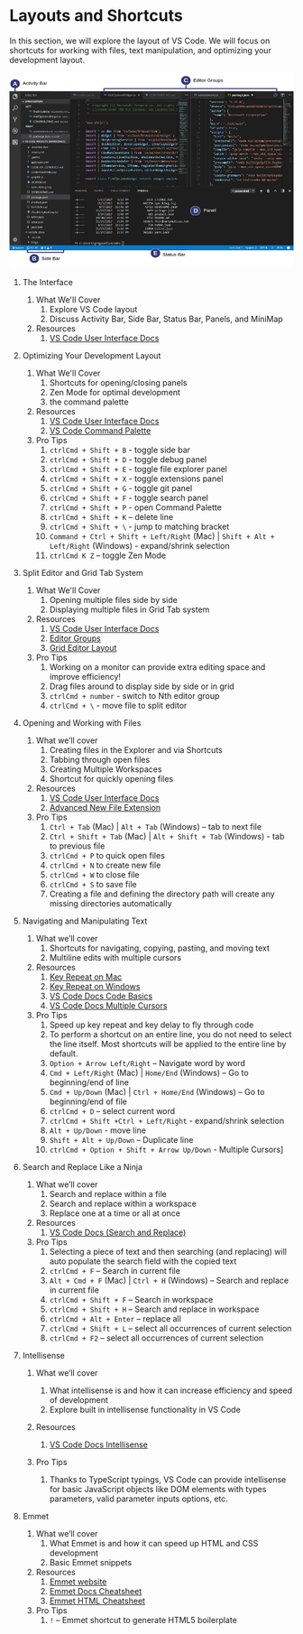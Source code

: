 # Layouts and Shortcuts

In this section, we will explore the layout of VS Code.  We will focus on shortcuts for working with files, text manipulation, and optimizing your development layout.

   ![VS Code User Interface](../images/interface.png)

1. The Interface
    1. What We'll Cover
        1. Explore VS Code layout
        2. Discuss Activity Bar, Side Bar, Status Bar, Panels, and MiniMap
    2. Resources
        1. [VS Code User Interface Docs](https://code.visualstudio.com/docs/getstarted/userinterface)

2. Optimizing Your Development Layout
    1. What We'll Cover
        1. Shortcuts for opening/closing panels
        2. Zen Mode for optimal development
        3. the command palette
    2. Resources
        1. [VS Code User Interface Docs](https://code.visualstudio.com/docs/getstarted/userinterface)
        2. [VS Code Command Palette](https://code.visualstudio.com/docs/getstarted/userinterface#_command-palette)
    3. Pro Tips
        1. `ctrlCmd + Shift + B` - toggle side bar
        2. `ctrlCmd + Shift + D` - toggle debug panel
        3. `ctrlCmd + Shift + E` - toggle file explorer panel
        4. `ctrlCmd + Shift + X` - toggle extensions panel
        5. `ctrlCmd + Shift + G` - toggle git panel
        6. `ctrlCmd + Shift + F` - toggle search panel
        7. `ctrlCmd + Shift + P` - open Command Palette
        8. `ctrlCmd + Shift + K` – delete line
        9. `ctrlCmd + Shift + \` - jump to matching bracket
        10. `Command + Ctrl + Shift + Left/Right` (Mac) | `Shift + Alt + Left/Right` (Windows)  - expand/shrink selection
        11. `ctrlCmd K Z` – toggle Zen Mode
3. Split Editor and Grid Tab System
    1. What We'll Cover
        1. Opening multiple files side by side
        2. Displaying multiple files in Grid Tab system
    2. Resources
        1. [VS Code User Interface Docs](https://code.visualstudio.com/docs/getstarted/userinterface)
        2. [Editor Groups](https://code.visualstudio.com/docs/getstarted/userinterface#_editor-groups)
        3. [Grid Editor Layout](https://code.visualstudio.com/docs/getstarted/userinterface#_grid-editor-layout)
    3. Pro Tips
        1. Working on a monitor can provide extra editing space and improve efficiency!
        2. Drag files around to display side by side or in grid
        3. `ctrlCmd + number` - switch to Nth editor group
        4. `ctrlCmd + \` - move file to split editor
4. Opening and Working with Files
    1. What we’ll cover
        1. Creating files in the Explorer and via Shortcuts
        2. Tabbing through open files
        3. Creating Multiple Workspaces
        4. Shortcut for quickly opening files
    2. Resources
        1. [VS Code User Interface Docs](https://code.visualstudio.com/docs/getstarted/userinterface)
        2. [Advanced New File Extension](https://marketplace.visualstudio.com/items?itemName=patbenatar.advanced-new-file)
    3. Pro Tips
        1. `Ctrl + Tab` (Mac) | `Alt + Tab` (Windows) – tab to next file
        2. `Ctrl + Shift + Tab` (Mac) | `Alt + Shift + Tab`  (Windows) - tab to previous file
        3. `ctrlCmd + P` to quick open files
        4. `ctrlCmd + N` to create new file
        5. `ctrlCmd + W` to close file
        6. `ctrlCmd + S` to save file
        7. Creating a file and defining the directory path will create any missing directories automatically
5. Navigating and Manipulating Text
    1. What we’ll cover
        1. Shortcuts for navigating, copying, pasting, and moving text
        2. Multiline edits with multiple cursors
    2. Resources
        1. [Key Repeat on Mac](https://support.apple.com/kb/PH26213?locale=en_US)
        2. [Key Repeat on Windows](https://www.dummies.com/computers/pcs/set-your-keyboards-repeat-delay-and-repeat-rate/)
        3. [VS Code Docs Code Basics](https://code.visualstudio.com/docs/editor/codebasics)
        4. [VS Code Docs Multiple Cursors](https://code.visualstudio.com/docs/editor/codebasics#_multiple-selections-multicursor)
    3. Pro Tips
        1. Speed up key repeat and key delay to fly through code
        2. To perform a shortcut on an entire line, you do not need to select the line itself.  Most shortcuts will be applied to the entire line by default.
        3. `Option + Arrow Left/Right` – Navigate word by word
        4. `Cmd + Left/Right`  (Mac) | `Home/End`  (Windows) – Go to beginning/end of line
        5. `Cmd + Up/Down`  (Mac) | `Ctrl + Home/End`  (Windows) – Go to beginning/end of file
        6. `ctrlCmd + D` – select current word
        7. `ctrlCmd + Shift +Ctrl + Left/Right`  - expand/shrink selection
        8. `Alt + Up/Down`  - move line
        9. `Shift + Alt + Up/Down` – Duplicate line
        10. `ctrlCmd + Option + Shift + Arrow Up/Down`  - Multiple Cursors]
6. Search and Replace Like a Ninja
    1. What we’ll cover
        1. Search and replace within a file
        2. Search and replace within a workspace
        3. Replace one at a time or all at once
    2. Resources
        1. [VS Code Docs (Search and Replace)](https://code.visualstudio.com/docs/editor/codebasics)
    3. Pro Tips
        1. Selecting a piece of text and then searching (and replacing) will auto populate the search field with the copied text
        2. `ctrlCmd + F` – Search in current file
        3. `Alt + Cmd + F` (Mac) | `Ctrl + H` (Windows) – Search and replace in current file
        4. `ctrlCmd + Shift + F` – Search in workspace
        5. `ctrlCmd + Shift + H` – Search and replace in workspace
        6. `ctrlCmd + Alt + Enter` – replace all
        7. `ctrlCmd + Shift + L` – select all occurrences of current selection
        8. `ctrlCmd + F2` – select all occurrences of current selection
7. Intellisense
    1. What we’ll cover
        1. What intellisense is and how it can increase efficiency and speed of development
        2. Explore built in intellisense functionality in VS Code
    2. Resources
        1. [VS Code Docs Intellisense](https://code.visualstudio.com/docs/editor/intellisense)

    3. Pro Tips
        1. Thanks to TypeScript typings, VS Code can provide intellisense for basic JavaScript objects like DOM elements with types parameters, valid parameter inputs options, etc.
8. Emmet
    1. What we’ll cover
        1. What Emmet is and how it can speed up HTML and CSS development
        2. Basic Emmet snippets
    2. Resources
        1. [Emmet website](https://emmet.io/)
        2. [Emmet Docs Cheatsheet](https://docs.emmet.io/cheat-sheet/)
        3. [Emmet HTML Cheatsheet](https://github.com/jamesqquick/emmet-html-snippets-cheatsheet)
    3. Pro Tips
        1. `!` – Emmet shortcut to generate HTML5 boilerplate
